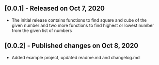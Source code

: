 ## [0.0.1] - Released on Oct 7, 2020

* The initial release contains functions to find square and cube of the given number and two more functions to find highest or lowest number from the given list of numbers

## [0.0.2] - Published changes on Oct 8, 2020

* Added example project, updated readme.md and changelog.md
